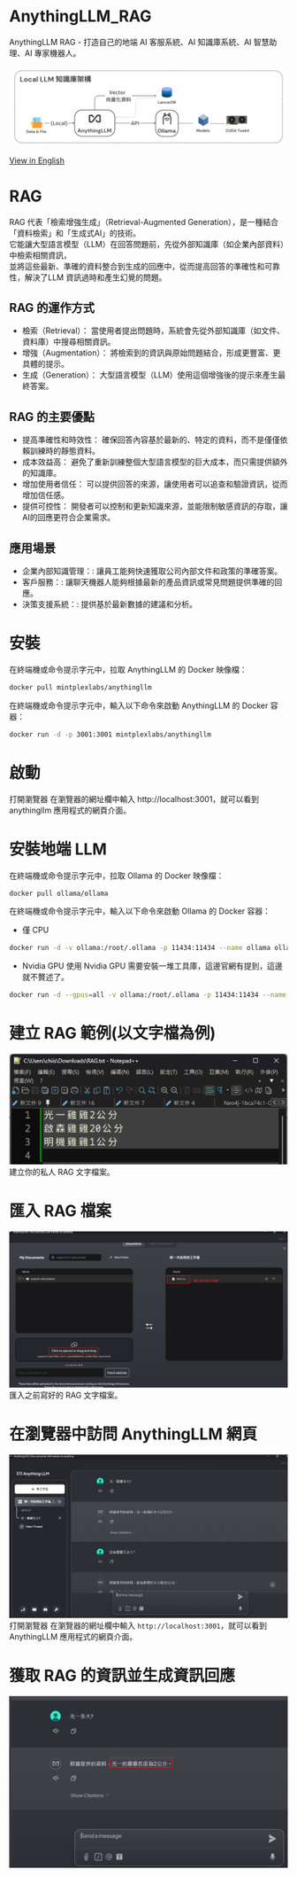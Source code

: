 # AnythingLLM_RAG
AnythingLLM RAG - 打造自己的地端 AI 客服系統、AI 知識庫系統、AI 智慧助理、AI 專家機器人。

![AnythingLLM](./images/AnythingLLM.png)

[View in English](./README_EN.md)

# RAG
RAG 代表「檢索增強生成」（Retrieval-Augmented Generation），是一種結合「資料檢索」和「生成式AI」的技術。  
它能讓大型語言模型（LLM）在回答問題前，先從外部知識庫（如企業內部資料）中檢索相關資訊，  
並將這些最新、準確的資料整合到生成的回應中，從而提高回答的準確性和可靠性，解決了LLM 資訊過時和產生幻覺的問題。 

## RAG 的運作方式
- 檢索（Retrieval）： 當使用者提出問題時，系統會先從外部知識庫（如文件、資料庫）中搜尋相關資訊。
- 增強（Augmentation）： 將檢索到的資訊與原始問題結合，形成更豐富、更具體的提示。
- 生成（Generation）： 大型語言模型（LLM）使用這個增強後的提示來產生最終答案。 

## RAG 的主要優點
- 提高準確性和時效性： 確保回答內容基於最新的、特定的資料，而不是僅僅依賴訓練時的靜態資料。 
- 成本效益高： 避免了重新訓練整個大型語言模型的巨大成本，而只需提供額外的知識庫。 
- 增加使用者信任： 可以提供回答的來源，讓使用者可以追查和驗證資訊，從而增加信任感。 
- 提供可控性： 開發者可以控制和更新知識來源，並能限制敏感資訊的存取，讓AI的回應更符合企業需求。 

## 應用場景
- 企業內部知識管理：: 讓員工能夠快速獲取公司內部文件和政策的準確答案。
- 客戶服務：: 讓聊天機器人能夠根據最新的產品資訊或常見問題提供準確的回應。
- 決策支援系統：: 提供基於最新數據的建議和分析。 

# 安裝
在終端機或命令提示字元中，拉取 AnythingLLM 的 Docker 映像檔：
```bash
docker pull mintplexlabs/anythingllm
```
在終端機或命令提示字元中，輸入以下命令來啟動 AnythingLLM 的 Docker 容器：
```bash
docker run -d -p 3001:3001 mintplexlabs/anythingllm
```

# 啟動
打開瀏覽器 在瀏覽器的網址欄中輸入 http://localhost:3001，就可以看到 anythingllm 應用程式的網頁介面。

# 安裝地端 LLM
在終端機或命令提示字元中，拉取 Ollama 的 Docker 映像檔：
```bash
docker pull ollama/ollama
```
在終端機或命令提示字元中，輸入以下命令來啟動 Ollama 的 Docker 容器：
- 僅 CPU
```bash
docker run -d -v ollama:/root/.ollama -p 11434:11434 --name ollama ollama/ollama
```
- Nvidia GPU
使用 Nvidia GPU 需要安裝一堆工具庫，這邊官網有提到，這邊就不贅述了。
```bash
docker run -d --gpus=all -v ollama:/root/.ollama -p 11434:11434 --name ollama ollama/ollama
```

# 建立 RAG 範例(以文字檔為例)
![RAG_TXT](./images/RAG_TXT.png)
建立你的私人 RAG 文字檔案。

# 匯入 RAG 檔案
![RAG_IMPORT](./images/RAG_IMPORT.png)
匯入之前寫好的 RAG 文字檔案。

# 在瀏覽器中訪問 AnythingLLM 網頁
![RAG_AnythingLLM](./images/RAG_AnythingLLM.png)
打開瀏覽器 在瀏覽器的網址欄中輸入 `http://localhost:3001`，就可以看到 AnythingLLM 應用程式的網頁介面。

# 獲取 RAG 的資訊並生成資訊回應
![RAG_ASK](./images/RAG_ASK.png)

